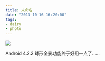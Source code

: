 ```yaml
---
title: 未命名
date: "2013-10-16 16:20:00"
tags:
- dairy
- photo
---
```


![](/assets/0037-01.jpg)

Android 4.2.2 球形全景功能终于好用一点了……